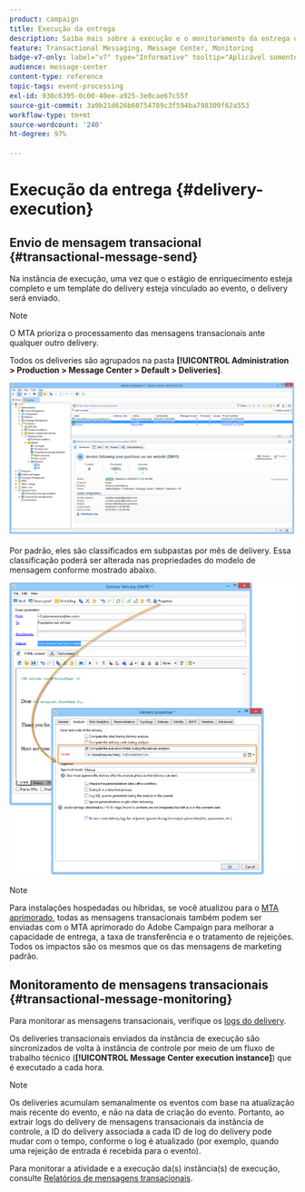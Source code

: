 ```yaml
---
product: campaign
title: Execução da entrega
description: Saiba mais sobre a execução e o monitoramento da entrega de mensagens transacionais
feature: Transactional Messaging, Message Center, Monitoring
badge-v7-only: label="v7" type="Informative" tooltip="Aplicável somente ao Campaign Classic v7"
audience: message-center
content-type: reference
topic-tags: event-processing
exl-id: 930c6395-0c00-40ee-a925-3e0cae67c55f
source-git-commit: 3a9b21d626b60754789c3f594ba798309f62a553
workflow-type: tm+mt
source-wordcount: '240'
ht-degree: 97%

---
```


# Execução da entrega {#delivery-execution}



## Envio de mensagem transacional {#transactional-message-send}

Na instância de execução, uma vez que o estágio de enriquecimento esteja completo e um template do delivery esteja vinculado ao evento, o delivery será enviado.

>[!NOTE]
>
>O MTA prioriza o processamento das mensagens transacionais ante qualquer outro delivery.

Todos os deliveries são agrupados na pasta **[!UICONTROL Administration > Production > Message Center > Default > Deliveries]**.

![](assets/messagecenter_deliveries_execinstances_001.png)

Por padrão, eles são classificados em subpastas por mês de delivery. Essa classificação poderá ser alterada nas propriedades do modelo de mensagem conforme mostrado abaixo.

![](assets/messagecenter_deliveries_properties_001.png)

>[!NOTE]
>
>Para instalações hospedadas ou híbridas, se você atualizou para o [MTA aprimorado](../../delivery/using/sending-with-enhanced-mta.md), todas as mensagens transacionais também podem ser enviadas com o MTA aprimorado do Adobe Campaign para melhorar a capacidade de entrega, a taxa de transferência e o tratamento de rejeições. Todos os impactos são os mesmos que os das mensagens de marketing padrão.

## Monitoramento de mensagens transacionais {#transactional-message-monitoring}

Para monitorar as mensagens transacionais, verifique os [logs do delivery](../../delivery/using/delivery-dashboard.md#delivery-logs-and-history).

Os deliveries transacionais enviados da instância de execução são sincronizados de volta à instância de controle por meio de um fluxo de trabalho técnico (**[!UICONTROL Message Center execution instance]**) que é executado a cada hora.

>[!NOTE]
>
>Os deliveries acumulam semanalmente os eventos com base na atualização mais recente do evento, e não na data de criação do evento. Portanto, ao extrair logs do delivery de mensagens transacionais da instância de controle, a ID do delivery associada a cada ID de log do delivery pode mudar com o tempo, conforme o log é atualizado (por exemplo, quando uma rejeição de entrada é recebida para o evento).

<!--The transactional deliveries sent from the execution instance are synchronized back to the control instance as follows.

Let's take a [delivery template](../../message-center/using/introduction.md) labelled *Template_1*.

1. An event corresponding to *Template_1* is received on the execution instance.
1. The **Processing real time events** (rtEventsProcessing) workflow processes the event and searches for an existing delivery for the current month.

    >[!NOTE]
    >
    >If not found, a new delivery is created and the event is assigned to the new delivery.

1. The transactional email is sent and the delivery status changes to **[!UICONTROL Sent]**.
1. The **Message Center execution instance** (mcSync_mcExec) workflow retrieves the delivery logs from the execution instance and updates the delivery logs on the control instance.
1. The control instance searches for an existing delivery for week 40 (2020-09-28_Template_1).

    >[!NOTE]
    >
    >If not found, a new delivery is created.

1. The week after, an inbound bounce is received for the event.
1. The status of the event changes to **[!UICONTROL Delivery failed]**.
1. The **Message Center execution instance** (mcSync_mcExec) workflow retrieves the delivery logs from the execution instance and searches for a delivery for week 41 (2020-10-05_Template_1) to update the delivery logs. The delivery logs are then linked to a new delivery for the current week.

To summarize, the deliveries weekly accumulate the events based on the latest event update, and not on the event creation date.

Therefore, when extracting transactional messaging delivery logs from the control instance, the delivery ID associated with each delivery log ID changes every week.-->

Para monitorar a atividade e a execução da(s) instância(s) de execução, consulte [Relatórios de mensagens transacionais](../../message-center/using/about-transactional-messaging-reports.md).
